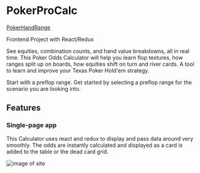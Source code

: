 # PokerProCalc

[PokerHandRange](http://forestturner.github.io/PokerHandRangeCalc)

Frontend Project with React/Redux 

See equities, combination counts, and hand value breakdowns, all in real time. This Poker Odds Calculator will help you learn flop textures, how ranges split up on boards, how equities shift on turn and river cards. A tool to learn and improve your Texas Poker Hold'em strategy.

Start with a preflop range.
Get started by selecting a preflop range for the scenario you are looking into.

## Features

### Single-page app

This Calculator uses react and redux to display and pass data around very smoothly. The odds are instantly calculated and displayed as a card is added to the table or the dead card grid.


![image of site](http://res.cloudinary.com/dnuopy1ir/image/upload/v1474874798/PokerHandCalc1.3_mgpp3w.png)
